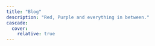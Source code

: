 ```yaml
---
title: "Blog"
description: "Red, Purple and everything in between."
cascade:
  cover:
    relative: true
---
```


